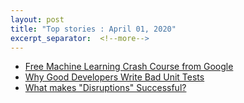 ```yaml
---
layout: post
title: "Top stories : April 01, 2020"
excerpt_separator:  <!--more-->
---
```

<ul>
<li><a href="https://developers.google.com/machine-learning/crash-course/">Free Machine Learning Crash Course from Google</a></li>
  <li><a href="https://mtlynch.io/good-developers-bad-tests/">Why Good Developers Write Bad Unit Tests</a></li>
  <li><a href="http://www.gwan.com/blog/20130106.html">What makes "Disruptions" Successful?
</a></li>
</ul>